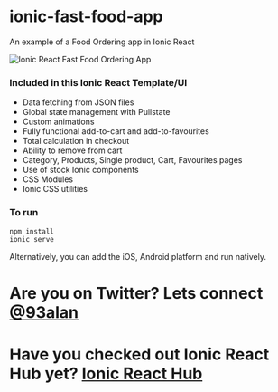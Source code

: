 # ionic-fast-food-app
An example of a Food Ordering app in Ionic React

![Ionic React Fast Food Ordering App](https://repository-images.githubusercontent.com/355272810/25392780-9707-11eb-95b2-bb9c6eefd313)

### Included in this Ionic React Template/UI
* Data fetching from JSON files
* Global state management with Pullstate
* Custom animations
* Fully functional add-to-cart and add-to-favourites
* Total calculation in checkout
* Ability to remove from cart
* Category, Products, Single product, Cart, Favourites pages
* Use of stock Ionic components
* CSS Modules
* Ionic CSS utilities

### To run

```javascript
npm install
ionic serve
```

Alternatively, you can add the iOS, Android platform and run natively.

# Are you on Twitter? Lets connect [@93alan](https://twitter.com/93alan)
# Have you checked out Ionic React Hub yet? [Ionic React Hub](https://ionicreacthub.com)
